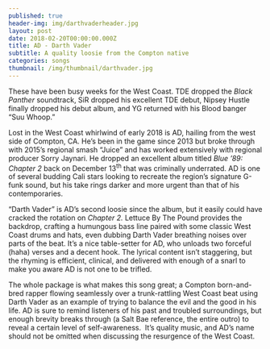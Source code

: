 ```yaml
---
published: true
header-img: img/darthvaderheader.jpg
layout: post
date: 2018-02-20T00:00:00.000Z
title: AD - Darth Vader
subtitle: A quality loosie from the Compton native
categories: songs
thumbnail: /img/thumbnail/darthvader.jpg
---
```

<p>These have been busy weeks for the West Coast. TDE dropped the <em>Black Panther</em> soundtrack, SiR dropped his excellent TDE debut, Nipsey Hustle finally dropped his debut album, and YG returned with his Blood banger &ldquo;Suu Whoop.&rdquo;</p>
<p>Lost in the West Coast whirlwind of early 2018 is AD, hailing from the west side of Compton, CA. He&rsquo;s been in the game since 2013 but broke through with 2015&rsquo;s regional smash &ldquo;Juice&rdquo; and has worked extensively with regional producer Sorry Jaynari. He dropped an excellent album titled <em>Blue &rsquo;89: Chapter 2</em> back on December 13<sup>th</sup> that was criminally underrated. AD is one of several budding Cali stars looking to recreate the region&rsquo;s signature G-funk sound, but his take rings darker and more urgent than that of his contemporaries.</p>
<p>&ldquo;Darth Vader&rdquo; is AD&rsquo;s second loosie since the album, but it easily could have cracked the rotation on <em>Chapter 2. </em>Lettuce By The Pound provides the backdrop, crafting a humungous bass line paired with some classic West Coast drums and hats, even dubbing Darth Vader breathing noises over parts of the beat. It&rsquo;s a nice table-setter for AD, who unloads two forceful (haha) verses and a decent hook. The lyrical content isn&rsquo;t staggering, but the rhyming is efficient, clinical, and delivered with enough of a snarl to make you aware AD is not one to be trifled.</p>
<p>The whole package is what makes this song great; a Compton born-and-bred rapper flowing seamlessly over a trunk-rattling West Coast beat using Darth Vader as an example of trying to balance the evil and the good in his life. AD is sure to remind listeners of his past and troubled surroundings, but enough brevity breaks through (a Salt Bae reference, the entire outro) to reveal a certain level of self-awareness.&nbsp; It&rsquo;s quality music, and AD&rsquo;s name should not be omitted when discussing the resurgence of the West Coast.</p>
